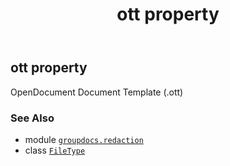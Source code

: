 ﻿---
title: ott property
second_title: GroupDocs.Redaction for Python via .NET API References
description: 
type: docs
url: /python-net/groupdocs.redaction/filetype/ott/
is_root: false
weight: 280
---

## ott property


OpenDocument Document Template (.ott)

### See Also
* module [`groupdocs.redaction`](../../)
* class [`FileType`](/redaction/python-net/groupdocs.redaction/filetype)
